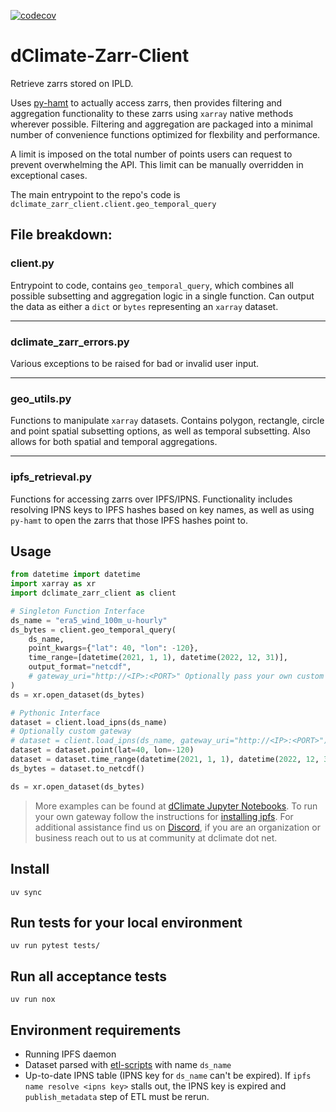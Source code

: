 [![codecov](https://codecov.io/gh/dClimate/dClimate-Zarr-Client/graph/badge.svg?token=AovaMO6DX5)](https://codecov.io/gh/dClimate/dClimate-Zarr-Client)
# dClimate-Zarr-Client
Retrieve zarrs stored on IPLD.

Uses [py-hamt](https://github.com/dClimate/py-hamt) to actually access zarrs, then provides
filtering and aggregation functionality to these zarrs using `xarray` native methods wherever possible.
Filtering and aggregation are packaged into a minimal number of convenience functions optimized for flexbility
and performance.

A limit is imposed on the total number of points users can request to prevent overwhelming the API. This limit
can be manually overridden in exceptional cases.

The main entrypoint to the repo's code is `dclimate_zarr_client.client.geo_temporal_query`


## File breakdown:

### client.py

Entrypoint to code, contains `geo_temporal_query`, which combines all possible subsetting
and aggregation logic in a single function. Can output the data as either a `dict`
or `bytes` representing an `xarray` dataset.

---

### dclimate_zarr_errors.py

Various exceptions to be raised for bad or invalid user input.

---

### geo_utils.py

Functions to manipulate `xarray` datasets. Contains polygon, rectangle, circle and point spatial
subsetting options, as well as temporal subsetting. Also allows for both spatial and temporal
aggregations.

---

### ipfs_retrieval.py

Functions for accessing zarrs over IPFS/IPNS. Functionality includes resolving IPNS keys to IPFS hashes
based on key names, as well as using `py-hamt` to open the zarrs that those IPFS hashes point to.


##  Usage

```python
from datetime import datetime
import xarray as xr
import dclimate_zarr_client as client

# Singleton Function Interface
ds_name = "era5_wind_100m_u-hourly"
ds_bytes = client.geo_temporal_query(
    ds_name,
    point_kwargs={"lat": 40, "lon": -120},
    time_range=[datetime(2021, 1, 1), datetime(2022, 12, 31)],
    output_format="netcdf",
    # gateway_uri="http://<IP>:<PORT>" Optionally pass your own custom gateway address, defaults of py-hamt defaults to "http://127.0.0.1:8080"
)
ds = xr.open_dataset(ds_bytes)

# Pythonic Interface
dataset = client.load_ipns(ds_name)
# Optionally custom gateway
# dataset = client.load_ipns(ds_name, gateway_uri="http://<IP>:<PORT>")
dataset = dataset.point(lat=40, lon=-120)
dataset = dataset.time_range(datetime(2021, 1, 1), datetime(2022, 12, 31))
ds_bytes = dataset.to_netcdf()

ds = xr.open_dataset(ds_bytes)
```

> More examples can be found at [dClimate Jupyter Notebooks](https://github.com/dClimate/jupyter-notebooks/tree/main/notebooks). To run your own gateway follow the instructions for [installing ipfs](https://docs.ipfs.tech/install/command-line/#install-official-binary-distributions). For additional assistance find us on [Discord](https://discord.com/invite/bYWVdNDMpe ), if you are an organization or business reach out to us at community at dclimate dot net.

## Install

```shell
uv sync
```

## Run tests for your local environment
```shell
uv run pytest tests/
```

## Run all acceptance tests
```shell
uv run nox
```

## Environment requirements

- Running IPFS daemon
- Dataset parsed with [etl-scripts](https://github.com/dClimate/etl-scripts) with name `ds_name`
- Up-to-date IPNS table (IPNS key for `ds_name` can't be expired).
  If `ipfs name resolve <ipns key>` stalls out, the IPNS key is expired and `publish_metadata` step of ETL must be rerun.
